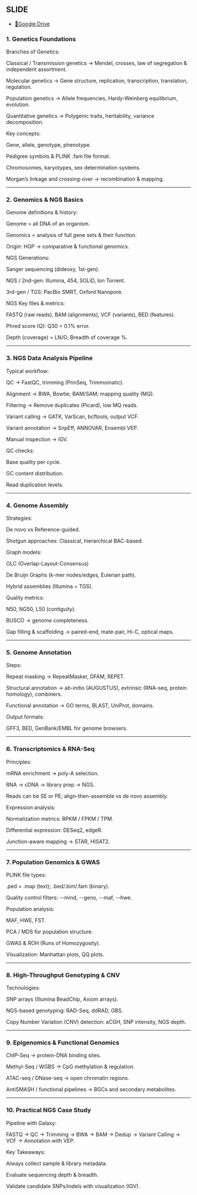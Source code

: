 ## SLIDE

- [🔎Google Drive](https://drive.google.com/file/d/1tV58Ldxbase2jpN9sgMsIyVQvUfpziG5/view?usp=sharing)

### 1. Genetics Foundations

Branches of Genetics:

Classical / Transmission genetics → Mendel, crosses, law of segregation & independent assortment.

Molecular genetics → Gene structure, replication, transcription, translation, regulation.

Population genetics → Allele frequencies, Hardy-Weinberg equilibrium, evolution.

Quantitative genetics → Polygenic traits, heritability, variance decomposition.

Key concepts:

Gene, allele, genotype, phenotype.

Pedigree symbols & PLINK .fam file format.

Chromosomes, karyotypes, sex determination systems.

Morgan’s linkage and crossing-over → recombination & mapping.

---

### 2. Genomics & NGS Basics

Genome definitions & history:

Genome = all DNA of an organism.

Genomics = analysis of full gene sets & their function.

Origin: HGP → comparative & functional genomics.

NGS Generations:

Sanger sequencing (dideoxy, 1st-gen).

NGS / 2nd-gen: Illumina, 454, SOLiD, Ion Torrent.

3rd-gen / TGS: PacBio SMRT, Oxford Nanopore.

NGS Key files & metrics:

FASTQ (raw reads), BAM (alignments), VCF (variants), BED (features).

Phred score (Q): Q30 = 0.1% error.

Depth (coverage) = LN/G; Breadth of coverage %.

---

### 3. NGS Data Analysis Pipeline

Typical workflow:

QC → FastQC, trimming (PrinSeq, Trimmomatic).

Alignment → BWA, Bowtie; BAM/SAM; mapping quality (MQ).

Filtering → Remove duplicates (Picard), low MQ reads.

Variant calling → GATK, VarScan, bcftools; output VCF.

Variant annotation → SnpEff, ANNOVAR, Ensembl VEP.

Manual inspection → IGV.

QC checks:

Base quality per cycle.

GC content distribution.

Read duplication levels.

---

### 4. Genome Assembly

Strategies:

De novo vs Reference-guided.

Shotgun approaches: Classical, hierarchical BAC-based.

Graph models:

OLC (Overlap-Layout-Consensus)

De Bruijn Graphs (k-mer nodes/edges, Eulerian path).

Hybrid assemblies (Illumina + TGS).

Quality metrics:

N50, NG50, L50 (contiguity).

BUSCO → genome completeness.

Gap filling & scaffolding → paired-end, mate-pair, Hi-C, optical maps.

---

### 5. Genome Annotation

Steps:

Repeat masking → RepeatMasker, DFAM, REPET.

Structural annotation → ab-initio (AUGUSTUS), extrinsic (RNA-seq, protein homology), combiners.

Functional annotation → GO terms, BLAST, UniProt, domains.

Output formats:

GFF3, BED, GenBank/EMBL for genome browsers.

---

### 6. Transcriptomics & RNA-Seq

Principles:

mRNA enrichment → poly-A selection.

RNA → cDNA → library prep → NGS.

Reads can be SE or PE; align-then-assemble vs de novo assembly.

Expression analysis:

Normalization metrics: RPKM / FPKM / TPM.

Differential expression: DESeq2, edgeR.

Junction-aware mapping → STAR, HISAT2.

---

### 7. Population Genomics & GWAS

PLINK file types:

.ped + .map (text); .bed/.bim/.fam (binary).

Quality control filters: --mind, --geno, --maf, --hwe.

Population analysis:

MAF, HWE, FST.

PCA / MDS for population structure.

GWAS & ROH (Runs of Homozygosity).

Visualization: Manhattan plots, QQ plots.

---

### 8. High-Throughput Genotyping & CNV

Technologies:

SNP arrays (Illumina BeadChip, Axiom arrays).

NGS-based genotyping: RAD-Seq, ddRAD, GBS.

Copy Number Variation (CNV) detection: aCGH, SNP intensity, NGS depth.

---

### 9. Epigenomics & Functional Genomics

ChIP-Seq → protein-DNA binding sites.

Methyl-Seq / WGBS → CpG methylation & regulation.

ATAC-seq / DNase-seq → open chromatin regions.

AntiSMASH / functional pipelines → BGCs and secondary metabolites.

---

### 10. Practical NGS Case Study

Pipeline with Galaxy:

FASTQ → QC → Trimming → BWA → BAM → Dedup → Variant Calling → VCF → Annotation with VEP.

Key Takeaways:

Always collect sample & library metadata.

Evaluate sequencing depth & breadth.

Validate candidate SNPs/indels with visualization (IGV).

